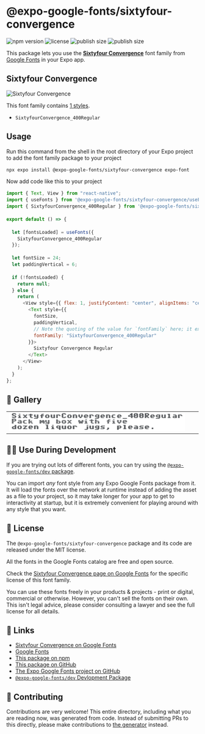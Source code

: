 # @expo-google-fonts/sixtyfour-convergence

![npm version](https://flat.badgen.net/npm/v/@expo-google-fonts/sixtyfour-convergence)
![license](https://flat.badgen.net/github/license/expo/google-fonts)
![publish size](https://flat.badgen.net/packagephobia/install/@expo-google-fonts/sixtyfour-convergence)
![publish size](https://flat.badgen.net/packagephobia/publish/@expo-google-fonts/sixtyfour-convergence)

This package lets you use the [**Sixtyfour Convergence**](https://fonts.google.com/specimen/Sixtyfour+Convergence) font family from [Google Fonts](https://fonts.google.com/) in your Expo app.

## Sixtyfour Convergence

![Sixtyfour Convergence](./font-family.png)

This font family contains [1 styles](#-gallery).

- `SixtyfourConvergence_400Regular`

## Usage

Run this command from the shell in the root directory of your Expo project to add the font family package to your project

```sh
npx expo install @expo-google-fonts/sixtyfour-convergence expo-font
```

Now add code like this to your project

```js
import { Text, View } from "react-native";
import { useFonts } from '@expo-google-fonts/sixtyfour-convergence/useFonts';
import { SixtyfourConvergence_400Regular } from '@expo-google-fonts/sixtyfour-convergence/400Regular';

export default () => {

  let [fontsLoaded] = useFonts({
    SixtyfourConvergence_400Regular
  });

  let fontSize = 24;
  let paddingVertical = 6;

  if (!fontsLoaded) {
    return null;
  } else {
    return (
      <View style={{ flex: 1, justifyContent: "center", alignItems: "center" }}>
        <Text style={{
          fontSize,
          paddingVertical,
          // Note the quoting of the value for `fontFamily` here; it expects a string!
          fontFamily: "SixtyfourConvergence_400Regular"
        }}>
          Sixtyfour Convergence Regular
        </Text>
      </View>
    );
  }
};
```

## 🔡 Gallery


||||
|-|-|-|
|![SixtyfourConvergence_400Regular](./400Regular/SixtyfourConvergence_400Regular.ttf.png)||||


## 👩‍💻 Use During Development

If you are trying out lots of different fonts, you can try using the [`@expo-google-fonts/dev` package](https://github.com/expo/google-fonts/tree/master/font-packages/dev#readme).

You can import _any_ font style from any Expo Google Fonts package from it. It will load the fonts over the network at runtime instead of adding the asset as a file to your project, so it may take longer for your app to get to interactivity at startup, but it is extremely convenient for playing around with any style that you want.


## 📖 License

The `@expo-google-fonts/sixtyfour-convergence` package and its code are released under the MIT license.

All the fonts in the Google Fonts catalog are free and open source.

Check the [Sixtyfour Convergence page on Google Fonts](https://fonts.google.com/specimen/Sixtyfour+Convergence) for the specific license of this font family.

You can use these fonts freely in your products & projects - print or digital, commercial or otherwise. However, you can't sell the fonts on their own. This isn't legal advice, please consider consulting a lawyer and see the full license for all details.

## 🔗 Links

- [Sixtyfour Convergence on Google Fonts](https://fonts.google.com/specimen/Sixtyfour+Convergence)
- [Google Fonts](https://fonts.google.com/)
- [This package on npm](https://www.npmjs.com/package/@expo-google-fonts/sixtyfour-convergence)
- [This package on GitHub](https://github.com/expo/google-fonts/tree/master/font-packages/sixtyfour-convergence)
- [The Expo Google Fonts project on GitHub](https://github.com/expo/google-fonts)
- [`@expo-google-fonts/dev` Devlopment Package](https://github.com/expo/google-fonts/tree/master/font-packages/dev)

## 🤝 Contributing

Contributions are very welcome! This entire directory, including what you are reading now, was generated from code. Instead of submitting PRs to this directly, please make contributions to [the generator](https://github.com/expo/google-fonts/tree/master/packages/generator) instead.
